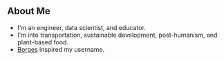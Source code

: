 ## About Me

- I'm an engineer, data scientist, and educator.
- I'm into transportation, sustainable development, post-humanism, and plant-based food.
- [Borges](https://en.wikipedia.org/wiki/Averroes%27s_Search) inspired my username.

<!---
buscandoaverroes/buscandoaverroes is a ✨ special ✨ repository because its `README.md` (this file) appears on your GitHub profile.
You can click the Preview link to take a look at your changes.
--->
